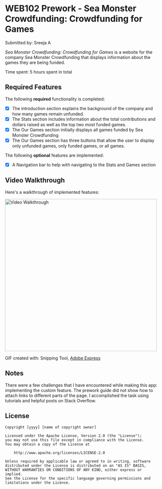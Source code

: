 # WEB102 Prework - Sea Monster Crowdfunding: Crowdfunding for Games

Submitted by: Sreeja A

_Sea Monster Crowdfunding: Crowdfunding for Games_ is a website for the company Sea Monster Crowdfunding that displays information about the games they are being funded.

Time spent: 5 hours spent in total

## Required Features

The following **required** functionality is completed:

* [X] The introduction section explains the background of the company and how many games remain unfunded.
* [X] The Stats section includes information about the total contributions and dollars raised as well as the top two most funded games.
* [X] The Our Games section initially displays all games funded by Sea Monster Crowdfunding
* [X] The Our Games section has three buttons that allow the user to display only unfunded games, only funded games, or all games.

The following **optional** features are implemented:

* [X] A Navigation bar to help with navigating to the Stats and Games section

## Video Walkthrough

Here's a walkthrough of implemented features:

<img src='https://github.com/user-attachments/assets/398f8d8d-f744-4406-bfe1-c68c604d89ff' title='Video Walkthrough' width="500" alt='Video Walkthrough' /> 


<!-- Replace this with whatever GIF tool you used! -->
GIF created with: 
Snipping Tool, 
[Adobe Express](https://www.adobe.com/express/feature/video/convert/video-to-gif)

## Notes

There were a few challenges that I have encountered while making this app: implementing the custom feature. The prework guide did not show how to attach links to different parts of the page. I accomplished the task using tutorials and helpful posts on Stack Overflow.

## License

    Copyright [yyyy] [name of copyright owner]

    Licensed under the Apache License, Version 2.0 (the "License");
    you may not use this file except in compliance with the License.
    You may obtain a copy of the License at

        http://www.apache.org/licenses/LICENSE-2.0

    Unless required by applicable law or agreed to in writing, software
    distributed under the License is distributed on an "AS IS" BASIS,
    WITHOUT WARRANTIES OR CONDITIONS OF ANY KIND, either express or implied.
    See the License for the specific language governing permissions and
    limitations under the License.
